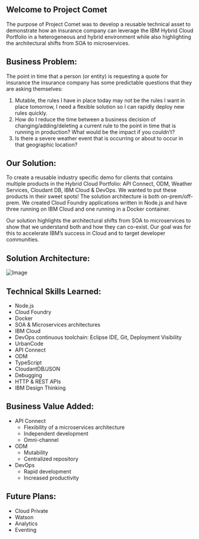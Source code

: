 ## Welcome to Project Comet
The purpose of Project Comet was to develop a reusable technical asset to demonstrate how an insurance company can leverage the IBM Hybrid Cloud Portfolio in a heterogeneous and hybrid environment while also highlighting the architectural shifts from SOA to microservices.

## Business Problem:
The point in time that a person (or entity) is requesting a quote for insurance the insurance company has some predictable questions that they are asking themselves:

1. Mutable, the rules I have in place today may not be the rules I want in place tomorrow, I need a flexible solution so I can rapidly deploy new rules quickly. 
2. How do I reduce the time between a business decision of changing/adding/deleting a current rule to the point in time that is running in production? What would be the impact if you couldn’t?
3. Is there a severe weather event that is occurring or about to occur in that geographic location?

## Our Solution: 
To create a reusable industry specific demo for clients that contains multiple products in the Hybrid Cloud Portfolio: API Connect, ODM, Weather Services, Cloudant DB, IBM Cloud & DevOps.  We wanted to put these products in their sweet spots! The solution architecture is both on-prem/off-prem.  We created Cloud Foundry applications written in Node.js and have three running on IBM Cloud and one running in a Docker container. 

Our solution highlights the architectural shifts from SOA to microservices to show that we understand both and how they can co-exist.  Our goal was for this to accelerate IBM’s success in Cloud and to target developer communities.

## Solution Architecture:
![Image](https://github.com/melsapicdemo/Project-Comet/blob/master/Project%20Comet%20Solution%20Architecture.png)

## Technical Skills Learned:
-	Node.js
-	Cloud Foundry
-	Docker
-	SOA & Microservices architectures
-	IBM Cloud 
-	DevOps continuous toolchain: Eclipse IDE, Git, Deployment Visibility
-	UrbanCode
-	API Connect
-	ODM
-	TypeScript
-	CloudantDB/JSON
-	Debugging
-	HTTP & REST APIs
-	IBM Design Thinking 

## Business Value Added:
-	API Connect
    - Flexibility of a microservices architecture
    - Independent development
    - Omni-channel
- ODM
  - Mutability
  - Centralized repository
- DevOps
  - Rapid development
  - Increased productivity

## Future Plans:
-	Cloud Private
-	Watson 
-	Analytics
-	Eventing 
